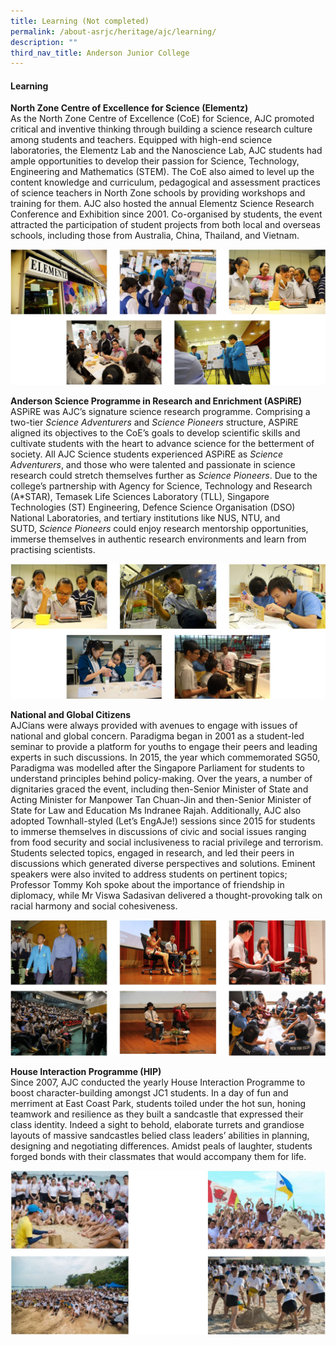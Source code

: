 ```yaml
---
title: Learning (Not completed)
permalink: /about-asrjc/heritage/ajc/learning/
description: ""
third_nav_title: Anderson Junior College
---
```

#### Learning

**North Zone Centre of Excellence for Science (Elementz)**  
As the North Zone Centre of Excellence (CoE) for Science, AJC promoted critical and inventive thinking through building a science research culture among students and teachers. Equipped with high-end science laboratories, the Elementz Lab and the Nanoscience Lab, AJC students had ample opportunities to develop their passion for Science, Technology, Engineering and Mathematics (STEM). The CoE also aimed to level up the content knowledge and curriculum, pedagogical and assessment practices of science teachers in North Zone schools by providing workshops and training for them. AJC also hosted the annual Elementz Science Research Conference and Exhibition since 2001. Co-organised by students, the event attracted the participation of student projects from both local and overseas schools, including those from Australia, China, Thailand, and Vietnam.

![](/images/AJC%20Learning%201.jpg)

**Anderson Science Programme in Research and Enrichment (ASPiRE)**  
ASPiRE was AJC’s signature science research programme. Comprising a two-tier _Science Adventurers_ and _Science Pioneers_ structure, ASPiRE aligned its objectives to the CoE’s goals to develop scientific skills and cultivate students with the heart to advance science for the betterment of society. All AJC Science students experienced ASPiRE as _Science Adventurers_, and those who were talented and passionate in science research could stretch themselves further as _Science Pioneers_. Due to the college’s partnership with Agency for Science, Technology and Research (A\*STAR), Temasek Life Sciences Laboratory (TLL), Singapore Technologies (ST) Engineering, Defence Science Organisation (DSO) National Laboratories, and tertiary institutions like NUS, NTU, and SUTD, _Science Pioneers_ could enjoy research mentorship opportunities, immerse themselves in authentic research environments and learn from practising scientists.

![](/images/AJC%20Learning%202.jpg)

**National and Global Citizens**  
AJCians were always provided with avenues to engage with issues of national and global concern. Paradigma began in 2001 as a student-led seminar to provide a platform for youths to engage their peers and leading experts in such discussions. In 2015, the year which commemorated SG50, Paradigma was modelled after the Singapore Parliament for students to understand principles behind policy-making. Over the years, a number of dignitaries graced the event, including then-Senior Minister of State and Acting Minister for Manpower Tan Chuan-Jin and then-Senior Minister of State for Law and Education Ms Indranee Rajah. Additionally, AJC also adopted Townhall-styled (Let’s EngAJe!) sessions since 2015 for students to immerse themselves in discussions of civic and social issues ranging from food security and social inclusiveness to racial privilege and terrorism. Students selected topics, engaged in research, and led their peers in discussions which generated diverse perspectives and solutions. Eminent speakers were also invited to address students on pertinent topics; Professor Tommy Koh spoke about the importance of friendship in diplomacy, while Mr Viswa Sadasivan delivered a thought-provoking talk on racial harmony and social cohesiveness.

![](/images/AJC%20Learning%203.jpg)

**House Interaction Programme (HIP)**  
Since 2007, AJC conducted the yearly House Interaction Programme to boost character-building amongst JC1 students. In a day of fun and merriment at East Coast Park, students toiled under the hot sun, honing teamwork and resilience as they built a sandcastle that expressed their class identity. Indeed a sight to behold, elaborate turrets and grandiose layouts of massive sandcastles belied class leaders’ abilities in planning, designing and negotiating differences. Amidst peals of laughter, students forged bonds with their classmates that would accompany them for life.

![](/images/AJC%20Learning%204.jpg)